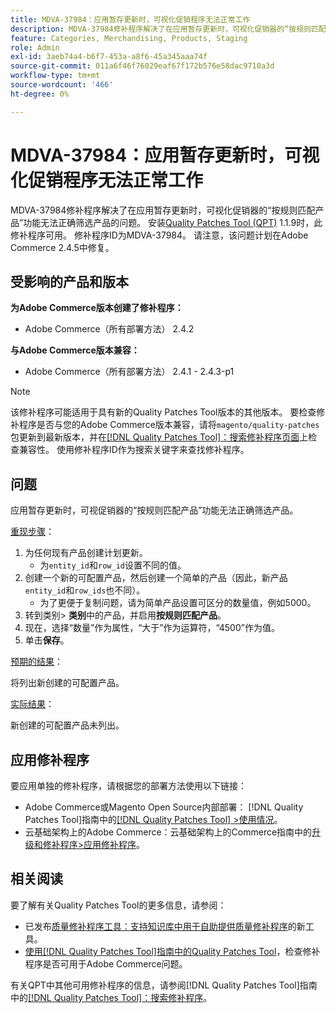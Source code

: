 ```yaml
---
title: MDVA-37984：应用暂存更新时，可视化促销程序无法正常工作
description: MDVA-37984修补程序解决了在应用暂存更新时，可视化促销器的“按规则匹配产品”功能无法正确筛选产品的问题。 安装[Quality Patches Tool (QPT)](https://experienceleague.adobe.com/zh-hans/docs/commerce-operations/tools/quality-patches-tool/quality-patches-tool-to-self-serve-quality-patches) 1.1.9后，即可使用此修补程序。 修补程序ID为MDVA-37984。 请注意，该问题计划在Adobe Commerce 2.4.5中修复。
feature: Categories, Merchandising, Products, Staging
role: Admin
exl-id: 3aeb74a4-b6f7-453a-a8f6-45a345aaa74f
source-git-commit: 011a6f46f76029eaf67f172b576e58dac9710a3d
workflow-type: tm+mt
source-wordcount: '466'
ht-degree: 0%

---
```


# MDVA-37984：应用暂存更新时，可视化促销程序无法正常工作

MDVA-37984修补程序解决了在应用暂存更新时，可视化促销器的“按规则匹配产品”功能无法正确筛选产品的问题。 安装[Quality Patches Tool (QPT)](https://experienceleague.adobe.com/zh-hans/docs/commerce-operations/tools/quality-patches-tool/quality-patches-tool-to-self-serve-quality-patches) 1.1.9时，此修补程序可用。 修补程序ID为MDVA-37984。 请注意，该问题计划在Adobe Commerce 2.4.5中修复。

## 受影响的产品和版本

**为Adobe Commerce版本创建了修补程序：**

* Adobe Commerce（所有部署方法） 2.4.2

**与Adobe Commerce版本兼容：**

* Adobe Commerce（所有部署方法） 2.4.1 - 2.4.3-p1

>[!NOTE]
>
>该修补程序可能适用于具有新的Quality Patches Tool版本的其他版本。 要检查修补程序是否与您的Adobe Commerce版本兼容，请将`magento/quality-patches`包更新到最新版本，并在[[!DNL Quality Patches Tool]：搜索修补程序页面](https://experienceleague.adobe.com/zh-hans/docs/commerce-operations/tools/quality-patches-tool/quality-patches-tool-to-self-serve-quality-patches)上检查兼容性。 使用修补程序ID作为搜索关键字来查找修补程序。

## 问题

应用暂存更新时，可视促销器的“按规则匹配产品”功能无法正确筛选产品。

<u>重现步骤</u>：

1. 为任何现有产品创建计划更新。
   * 为`entity_id`和`row_id`设置不同的值。
1. 创建一个新的可配置产品，然后创建一个简单的产品（因此，新产品`entity_id`和`row_ids`也不同）。
   * 为了更便于复制问题，请为简单产品设置可区分的数量值，例如5000。
1. 转到类别> **类别**&#x200B;中的产品，并启用&#x200B;**按规则匹配产品**。
1. 现在，选择“数量”作为属性，“大于”作为运算符，“4500”作为值。
1. 单击&#x200B;**保存**。

<u>预期的结果</u>：

将列出新创建的可配置产品。

<u>实际结果</u>：

新创建的可配置产品未列出。

## 应用修补程序

要应用单独的修补程序，请根据您的部署方法使用以下链接：

* Adobe Commerce或Magento Open Source内部部署： [!DNL Quality Patches Tool]指南中的[[!DNL Quality Patches Tool] >使用情况](/help/tools/quality-patches-tool/usage.md)。
* 云基础架构上的Adobe Commerce：云基础架构上的Commerce指南中的[升级和修补程序>应用修补程序](https://experienceleague.adobe.com/docs/commerce-cloud-service/user-guide/develop/upgrade/apply-patches.html?lang=zh-Hans)。

## 相关阅读

要了解有关Quality Patches Tool的更多信息，请参阅：

* 已发布[质量修补程序工具：支持知识库中用于自助提供质量修补程序](https://experienceleague.adobe.com/zh-hans/docs/commerce-operations/tools/quality-patches-tool/quality-patches-tool-to-self-serve-quality-patches)的新工具。
* [使用[!DNL Quality Patches Tool]指南中的Quality Patches Tool](/help/tools/quality-patches-tool/patches-available-in-qpt/check-patch-for-magento-issue-with-magento-quality-patches.md)，检查修补程序是否可用于Adobe Commerce问题。

有关QPT中其他可用修补程序的信息，请参阅[!DNL Quality Patches Tool]指南中的[[!DNL Quality Patches Tool]：搜索修补程序](https://experienceleague.adobe.com/tools/commerce-quality-patches/index.html?lang=zh-Hans)。
